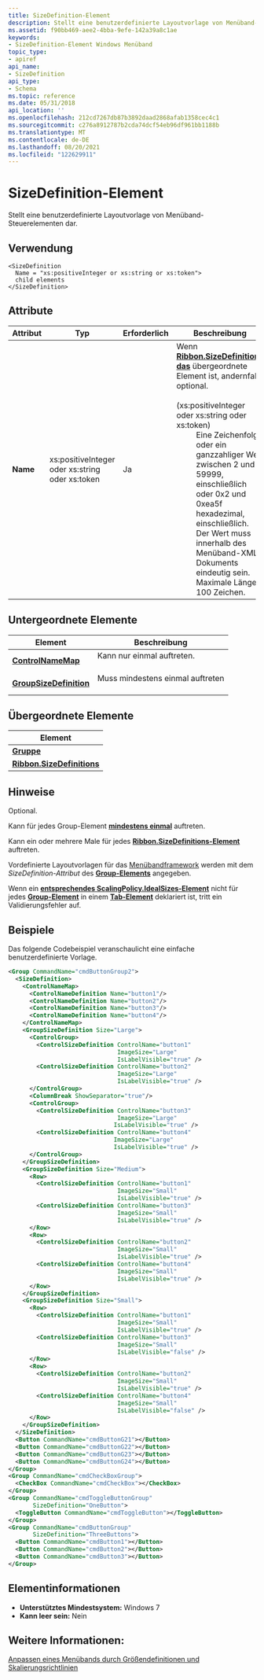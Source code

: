 ```yaml
---
title: SizeDefinition-Element
description: Stellt eine benutzerdefinierte Layoutvorlage von Menüband-Steuerelementen dar.
ms.assetid: f90bb469-aee2-4bba-9efe-142a39a8c1ae
keywords:
- SizeDefinition-Element Windows Menüband
topic_type:
- apiref
api_name:
- SizeDefinition
api_type:
- Schema
ms.topic: reference
ms.date: 05/31/2018
api_location: ''
ms.openlocfilehash: 212cd7267db87b3892daad2868afab1358cec4c1
ms.sourcegitcommit: c276a8912787b2cda74dcf54eb96df961bb1188b
ms.translationtype: MT
ms.contentlocale: de-DE
ms.lasthandoff: 08/20/2021
ms.locfileid: "122629911"
---
```

# <a name="sizedefinition-element"></a>SizeDefinition-Element

Stellt eine benutzerdefinierte Layoutvorlage von Menüband-Steuerelementen dar.

## <a name="usage"></a>Verwendung

``` syntax
<SizeDefinition
  Name = "xs:positiveInteger or xs:string or xs:token">
  child elements
</SizeDefinition>
```

## <a name="attributes"></a>Attribute



<table>
<colgroup>
<col  />
<col  />
<col  />
<col  />
</colgroup>
<thead>
<tr class="header">
<th>Attribut</th>
<th>Typ</th>
<th>Erforderlich</th>
<th>Beschreibung</th>
</tr>
</thead>
<tbody>
<tr class="odd">
<td><strong>Name</strong><br/></td>
<td>xs:positiveInteger oder xs:string oder xs:token<br/></td>
<td>Ja<br/></td>
<td>Wenn <a href="windowsribbon-element-ribbon-sizedefinitions.md"><strong>Ribbon.SizeDefinitions das</strong></a> übergeordnete Element ist, andernfalls optional.<br/> <br/>
<dt><span></span><span></span><strong></strong> (xs:positiveInteger oder xs:string oder xs:token)<br/> </dt> <dd> Eine Zeichenfolge oder ein ganzzahliger Wert zwischen 2 und 59999, einschließlich oder 0x2 und 0xea5f hexadezimal, einschließlich. <br/> Der Wert muss innerhalb des Menüband-XML-Dokuments eindeutig sein. <br/> Maximale Länge: 100 Zeichen. <br/> </dd> </dl></td>
</tr>
</tbody>
</table>



## <a name="child-elements"></a>Untergeordnete Elemente



| Element                                                                             | Beschreibung                                     |
|-------------------------------------------------------------------------------------|-------------------------------------------------|
| [**ControlNameMap**](windowsribbon-element-controlnamemap.md)<br/>           | Kann nur einmal auftreten.<br/> <br/>   |
| [**GroupSizeDefinition**](windowsribbon-element-groupsizedefinition.md)<br/> | Muss mindestens einmal auftreten<br/> <br/> |



## <a name="parent-elements"></a>Übergeordnete Elemente



| Element                                                                                   |
|-------------------------------------------------------------------------------------------|
| [**Gruppe**](windowsribbon-element-group.md)<br/>                                   |
| [**Ribbon.SizeDefinitions**](windowsribbon-element-ribbon-sizedefinitions.md)<br/> |



## <a name="remarks"></a>Hinweise

Optional.

Kann für jedes Group-Element [**mindestens einmal**](windowsribbon-element-group.md) auftreten.

Kann ein oder mehrere Male für jedes [**Ribbon.SizeDefinitions-Element**](windowsribbon-element-ribbon-sizedefinitions.md) auftreten.

Vordefinierte Layoutvorlagen für das [Menübandframework](windowsribbon-templates.md) werden mit dem *SizeDefinition-Attribut* des [**Group-Elements**](windowsribbon-element-group.md) angegeben.

Wenn ein [**entsprechendes ScalingPolicy.IdealSizes-Element**](windowsribbon-element-scalingpolicy-idealsizes.md) nicht für jedes [**Group-Element**](windowsribbon-element-group.md) in einem [**Tab-Element**](windowsribbon-element-tab.md) deklariert ist, tritt ein Validierungsfehler auf.

## <a name="examples"></a>Beispiele

Das folgende Codebeispiel veranschaulicht eine einfache benutzerdefinierte Vorlage.


```XML
<Group CommandName="cmdButtonGroup2">
  <SizeDefinition>
    <ControlNameMap>
      <ControlNameDefinition Name="button1"/>
      <ControlNameDefinition Name="button2"/>
      <ControlNameDefinition Name="button3"/>
      <ControlNameDefinition Name="button4"/>
    </ControlNameMap>
    <GroupSizeDefinition Size="Large">
      <ControlGroup>
        <ControlSizeDefinition ControlName="button1"
                               ImageSize="Large"
                               IsLabelVisible="true" />
        <ControlSizeDefinition ControlName="button2"
                               ImageSize="Large"
                               IsLabelVisible="true" />
      </ControlGroup>
      <ColumnBreak ShowSeparator="true"/>
      <ControlGroup>
        <ControlSizeDefinition ControlName="button3"
                               ImageSize="Large"
                              IsLabelVisible="true" />
        <ControlSizeDefinition ControlName="button4"
                              ImageSize="Large"
                              IsLabelVisible="true" />
      </ControlGroup>
    </GroupSizeDefinition>
    <GroupSizeDefinition Size="Medium">
      <Row>
        <ControlSizeDefinition ControlName="button1"
                               ImageSize="Small"
                               IsLabelVisible="true" />
        <ControlSizeDefinition ControlName="button3"
                               ImageSize="Small"
                               IsLabelVisible="true" />
      </Row>
      <Row>
        <ControlSizeDefinition ControlName="button2"
                               ImageSize="Small"
                               IsLabelVisible="true" />
        <ControlSizeDefinition ControlName="button4"
                               ImageSize="Small"
                               IsLabelVisible="true" />
      </Row>
    </GroupSizeDefinition>
    <GroupSizeDefinition Size="Small">
      <Row>
        <ControlSizeDefinition ControlName="button1"
                               ImageSize="Small"
                               IsLabelVisible="true" />
        <ControlSizeDefinition ControlName="button3"
                               ImageSize="Small"
                               IsLabelVisible="false" />
      </Row>
      <Row>
        <ControlSizeDefinition ControlName="button2"
                               ImageSize="Small"
                               IsLabelVisible="true" />
        <ControlSizeDefinition ControlName="button4"
                               ImageSize="Small"
                               IsLabelVisible="false" />
      </Row>
    </GroupSizeDefinition>
  </SizeDefinition>
  <Button CommandName="cmdButtonG21"></Button>
  <Button CommandName="cmdButtonG22"></Button>
  <Button CommandName="cmdButtonG23"></Button>
  <Button CommandName="cmdButtonG24"></Button>
</Group>
<Group CommandName="cmdCheckBoxGroup">
  <CheckBox CommandName="cmdCheckBox"></CheckBox>
</Group>
<Group CommandName="cmdToggleButtonGroup"
       SizeDefinition="OneButton">
  <ToggleButton CommandName="cmdToggleButton"></ToggleButton>
</Group>
<Group CommandName="cmdButtonGroup"
       SizeDefinition="ThreeButtons">
  <Button CommandName="cmdButton1"></Button>
  <Button CommandName="cmdButton2"></Button>
  <Button CommandName="cmdButton3"></Button>
</Group>
```



## <a name="element-information"></a>Elementinformationen


- **Unterstütztes Mindestsystem:** Windows 7 
- **Kann leer sein:** Nein



## <a name="see-also"></a>Weitere Informationen:

<dl> <dt>

[Anpassen eines Menübands durch Größendefinitionen und Skalierungsrichtlinien](windowsribbon-templates.md)
</dt> </dl>

 

 





